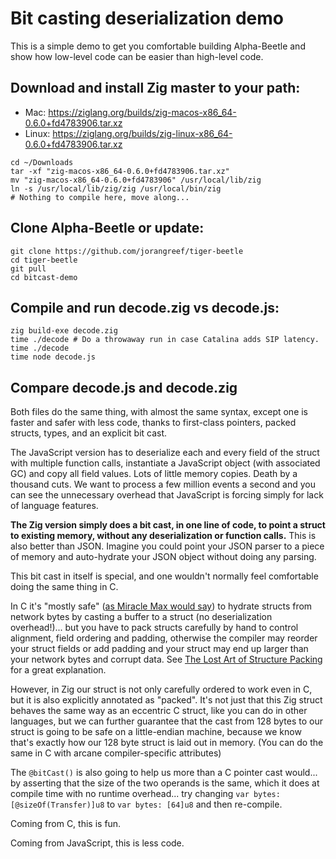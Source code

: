 # Bit casting deserialization demo

This is a simple demo to get you comfortable building Alpha-Beetle and show how
low-level code can be easier than high-level code.

## Download and install Zig master to your path:

* Mac: https://ziglang.org/builds/zig-macos-x86_64-0.6.0+fd4783906.tar.xz
* Linux: https://ziglang.org/builds/zig-linux-x86_64-0.6.0+fd4783906.tar.xz

```
cd ~/Downloads
tar -xf "zig-macos-x86_64-0.6.0+fd4783906.tar.xz"
mv "zig-macos-x86_64-0.6.0+fd4783906" /usr/local/lib/zig
ln -s /usr/local/lib/zig/zig /usr/local/bin/zig
# Nothing to compile here, move along...
```

## Clone Alpha-Beetle or update:

```
git clone https://github.com/jorangreef/tiger-beetle
cd tiger-beetle
git pull
cd bitcast-demo
```

## Compile and run decode.zig vs decode.js:

```
zig build-exe decode.zig
time ./decode # Do a throwaway run in case Catalina adds SIP latency.
time ./decode
time node decode.js
```

## Compare decode.js and decode.zig

Both files do the same thing, with almost the same syntax, except one is faster
and safer with less code, thanks to first-class pointers, packed structs, types,
and an explicit bit cast.

The JavaScript version has to deserialize each and every field of the struct
with multiple function calls, instantiate a JavaScript object (with associated
GC) and copy all field values. Lots of little memory copies. Death by a thousand
cuts. We want to process a few million events a second and you can see the
unnecessary overhead that JavaScript is forcing simply for lack of language
features.

**The Zig version simply does a bit cast, in one line of code, to point a struct
to existing memory, without any deserialization or function calls.** This is
also better than JSON. Imagine you could point your JSON parser to a piece of
memory and auto-hydrate your JSON object without doing any parsing.

This bit cast in itself is special, and one wouldn't normally feel comfortable
doing the same thing in C.

In C it's "mostly safe"
([as Miracle Max would say](https://www.youtube.com/watch?v=d4ftmOI5NnI)) to
hydrate structs from network bytes by casting a buffer to a struct
(no deserialization overhead!)... but you have to pack structs carefully by hand
to control alignment, field ordering and padding, otherwise the compiler may
reorder your struct fields or add padding and your struct may end up larger than
your network bytes and corrupt data. See
[The Lost Art of Structure Packing](http://www.catb.org/esr/structure-packing)
for a great explanation.

However, in Zig our struct is not only carefully ordered to work even in C, but
it is also explicitly annotated as "packed". It's not just that this Zig
struct behaves the same way as an eccentric C struct, like you can do in other
languages, but we can further guarantee that the cast from 128 bytes to our
struct is going to be safe on a little-endian machine, because we know that's
exactly how our 128 byte struct is laid out in memory. (You can do the same in C
with arcane compiler-specific attributes)

The `@bitCast()` is also going to help us more than a C pointer cast would... by
asserting that the size of the two operands is the same, which it does at
compile time with no runtime overhead... try changing
`var bytes: [@sizeOf(Transfer)]u8` to `var bytes: [64]u8` and then re-compile.

Coming from C, this is fun.

Coming from JavaScript, this is less code.
